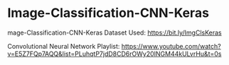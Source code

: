 # Image-Classification-CNN-Keras
mage-Classification-CNN-Keras
Dataset Used: https://bit.ly/ImgClsKeras

Convolutional Neural Network Playlist: https://www.youtube.com/watch?v=E5Z7FQp7AQQ&list=PLuhqtP7jdD8CD6rOWy20INGM44kULvrHu&t=0s
